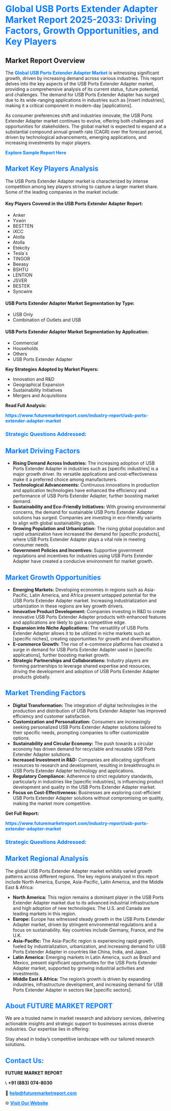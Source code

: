 <h1 style="color: #007BFF;">Global USB Ports Extender Adapter Market Report 2025-2033: Driving Factors, Growth Opportunities, and Key Players</h1>

<section id="overview">
<h2>Market Report Overview</h2>
<p>The <a href="https://www.futuremarketreport.com/industry-report/usb-ports-extender-adapter-market" style="color: #007BFF; text-decoration: none;"><strong>Global USB Ports Extender Adapter Market</strong></a> is witnessing significant growth, driven by increasing demand across various industries. This report delves into the key aspects of the USB Ports Extender Adapter market, providing a comprehensive analysis of its current status, future potential, and challenges. The demand for USB Ports Extender Adapter has surged due to its wide-ranging applications in industries such as [insert industries], making it a critical component in modern-day [applications].</p>
<p>As consumer preferences shift and industries innovate, the USB Ports Extender Adapter market continues to evolve, offering both challenges and opportunities for stakeholders. The global market is expected to expand at a substantial compound annual growth rate (CAGR) over the forecast period, driven by technological advancements, emerging applications, and increasing investments by major players.</p>
</section>

<section id="overview">
<p><a href="https://www.futuremarketreport.com/request-sample/reportId=120152" style="color: #007BFF; text-decoration: none;"><strong>Explore Sample Report Here</strong></a></p>
</section>

<section id="key-players">
<h2 style="color: #007BFF;">Market Key Players Analysis</h2>
<p>The USB Ports Extender Adapter market is characterized by intense competition among key players striving to capture a larger market share. Some of the leading companies in the market include:</p>
<h4>Key Players Covered in the USB Ports Extender Adapter Report:</h4>
<ul><li>Anker</li><li>Yxwin</li><li>BESTTEN</li><li>iXCC</li><li>Atolla</li><li>Atolla</li><li>Etekcity</li><li>Tesla`s</li><li>TINGOR</li><li>Beeasy</li><li>BSHTU</li><li>LENTION</li><li>JSVER</li><li>BESTEK</li><li>Syncwire</li></ul>
<h4>USB Ports Extender Adapter Market Segmentation by Type:</h4>
<ul><li>USB Only</li><li>Combination of Outlets and USB</li></ul>

<h4>USB Ports Extender Adapter Market Segmentation by Application:</h4>
<ul><li>Commercial</li><li>Households</li><li>Others</li><li>USB Ports Extender Adapter</li></ul>
<p><strong>Key Strategies Adopted by Market Players:</strong></p>
<ul>
<li>Innovation and R&D</li>
<li>Geographical Expansion</li>
<li>Sustainability Initiatives</li>
<li>Mergers and Acquisitions</li>
</ul>
</section>

<section>
<p><strong>Read Full Analysis: </strong></p><a href="https://www.futuremarketreport.com/industry-report/usb-ports-extender-adapter-market" style="color: #007BFF; text-decoration: none;"><strong>https://www.futuremarketreport.com/industry-report/usb-ports-extender-adapter-market</strong></a>
<h3 style="color: #007BFF;">Strategic Questions Addressed:</h3>
</section>

<section id="driving-factors">
<h2 style="color: #007BFF;">Market Driving Factors</h2>
<ul>
<li><strong>Rising Demand Across Industries:</strong> The increasing adoption of USB Ports Extender Adapter in industries such as [specific industries] is a major growth driver. Its versatile applications and cost-effectiveness make it a preferred choice among manufacturers.</li>
<li><strong>Technological Advancements:</strong> Continuous innovations in production and application technologies have enhanced the efficiency and performance of USB Ports Extender Adapter, further boosting market demand.</li>
<li><strong>Sustainability and Eco-Friendly Initiatives:</strong> With growing environmental concerns, the demand for sustainable USB Ports Extender Adapter solutions has surged. Companies are investing in eco-friendly variants to align with global sustainability goals.</li>
<li><strong>Growing Population and Urbanization:</strong> The rising global population and rapid urbanization have increased the demand for [specific products], where USB Ports Extender Adapter plays a vital role in meeting consumer needs.</li>
<li><strong>Government Policies and Incentives:</strong> Supportive government regulations and incentives for industries using USB Ports Extender Adapter have created a conducive environment for market growth.</li>
</ul>
</section>

<section id="growth-opportunities">
<h2 style="color: #007BFF;">Market Growth Opportunities</h2>
<ul>
<li><strong>Emerging Markets:</strong> Developing economies in regions such as Asia-Pacific, Latin America, and Africa present untapped potential for the USB Ports Extender Adapter market. Increasing industrialization and urbanization in these regions are key growth drivers.</li>
<li><strong>Innovative Product Development:</strong> Companies investing in R&D to create innovative USB Ports Extender Adapter products with enhanced features and applications are likely to gain a competitive edge.</li>
<li><strong>Expansion into Niche Applications:</strong> The versatility of USB Ports Extender Adapter allows it to be utilized in niche markets such as [specific niches], creating opportunities for growth and diversification.</li>
<li><strong>E-commerce Growth:</strong> The rise of e-commerce platforms has created a surge in demand for USB Ports Extender Adapter used in [specific applications], further boosting market growth.</li>
<li><strong>Strategic Partnerships and Collaborations:</strong> Industry players are forming partnerships to leverage shared expertise and resources, driving the development and adoption of USB Ports Extender Adapter products globally.</li>
</ul>
</section>

<section id="trending-factors">
<h2 style="color: #007BFF;">Market Trending Factors</h2>
<ul>
<li><strong>Digital Transformation:</strong> The integration of digital technologies in the production and distribution of USB Ports Extender Adapter has improved efficiency and customer satisfaction.</li>
<li><strong>Customization and Personalization:</strong> Consumers are increasingly seeking personalized USB Ports Extender Adapter solutions tailored to their specific needs, prompting companies to offer customizable options.</li>
<li><strong>Sustainability and Circular Economy:</strong> The push towards a circular economy has driven demand for recyclable and reusable USB Ports Extender Adapter solutions.</li>
<li><strong>Increased Investment in R&D:</strong> Companies are allocating significant resources to research and development, resulting in breakthroughs in USB Ports Extender Adapter technology and applications.</li>
<li><strong>Regulatory Compliance:</strong> Adherence to strict regulatory standards, particularly in industries like [specific industries], is influencing product development and quality in the USB Ports Extender Adapter market.</li>
<li><strong>Focus on Cost-Effectiveness:</strong> Businesses are exploring cost-efficient USB Ports Extender Adapter solutions without compromising on quality, making the market more competitive.</li>
</ul>
</section>

<section>
<p><strong>Get Full Report: </strong></p><a href="https://www.futuremarketreport.com/industry-report/usb-ports-extender-adapter-market" style="color: #007BFF; text-decoration: none;"><strong>https://www.futuremarketreport.com/industry-report/usb-ports-extender-adapter-market</strong></a>
<h3 style="color: #007BFF;">Strategic Questions Addressed:</h3>
</section>


<section id="regional-analysis">
<h2 style="color: #007BFF;">Market Regional Analysis</h2>
<p>The global USB Ports Extender Adapter market exhibits varied growth patterns across different regions. The key regions analyzed in this report include North America, Europe, Asia-Pacific, Latin America, and the Middle East & Africa:</p>
<ul>
<li><strong>North America:</strong> This region remains a dominant player in the USB Ports Extender Adapter market due to its advanced industrial infrastructure and high adoption of new technologies. The U.S. and Canada are leading markets in this region.</li>
<li><strong>Europe:</strong> Europe has witnessed steady growth in the USB Ports Extender Adapter market, driven by stringent environmental regulations and a focus on sustainability. Key countries include Germany, France, and the U.K.</li>
<li><strong>Asia-Pacific:</strong> The Asia-Pacific region is experiencing rapid growth, fueled by industrialization, urbanization, and increasing demand for USB Ports Extender Adapter in countries like China, India, and Japan.</li>
<li><strong>Latin America:</strong> Emerging markets in Latin America, such as Brazil and Mexico, present significant opportunities for the USB Ports Extender Adapter market, supported by growing industrial activities and investments.</li>
<li><strong>Middle East & Africa:</strong> The region’s growth is driven by expanding industries, infrastructure development, and increasing demand for USB Ports Extender Adapter in sectors like [specific sectors].</li>
</ul>
</section>

<footer>
<h2 style="color: #007BFF;">About FUTURE MARKET REPORT</h2>
<p>We are a trusted name in market research and advisory services, delivering actionable insights and strategic support to businesses across diverse industries. Our expertise lies in offering:</p>

<p>Stay ahead in today’s competitive landscape with our tailored research solutions.</p>

<h2 style="color: #007BFF;">Contact Us:</h2>
<p><strong>FUTURE MARKET REPORT</strong></p>
<p>📞 <strong>+91 (883) 074-8030</strong></p>
<p>📧 <strong><a href="mailto:help@futuremarketreport.com" style="color: #007BFF;">help@futuremarketreport.com</a></strong></p>
<p>🌐 <strong><a href="https://www.futuremarketreport.com/" style="color: #007BFF;">Visit Our Website</a></strong></p>
</footer>